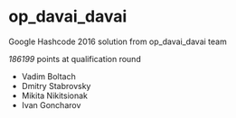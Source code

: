 # op_davai_davai

Google Hashcode 2016 solution from op_davai_davai team

*186199* points at qualification round

- Vadim Boltach
- Dmitry Stabrovsky
- Mikita Nikitsionak
- Ivan Goncharov
